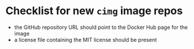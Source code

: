 # Checklist for new `cimg` image repos

- the GitHub repository URL should point to the Docker Hub page for the image
- a license file containing the MIT license should be present
